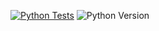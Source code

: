 [![Python Tests](https://github.com/JustOmondi/Activity-Tracker/actions/workflows/run_tests.yml/badge.svg)](https://github.com/JustOmondi/Activity-Tracker/actions/workflows/run_tests.yml)
![Python Version](https://img.shields.io/pypi/pyversions/django)